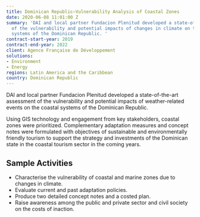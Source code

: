 ```yaml
---
title: Dominican Republic—Vulnerability Analysis of Coastal Zones
date: 2020-06-08 11:01:00 Z
summary: 'DAI and local partner Fundacion Plenitud developed a state-of-the-art assessment
  of the vulnerability and potential impacts of changes in climate on the coastal
  systems of the Dominican Republic. '
contract-start-year: 2019
contract-end-year: 2022
client: Agence Française de Développement
solutions:
- Environment
- Energy
regions: Latin America and the Caribbean
country: Dominican Republic
---
```


DAI and local partner Fundacion Plenitud developed a state-of-the-art assessment of the vulnerability and potential impacts of weather-related events on the coastal systems of the Dominican Republic.

Using GIS technology and engagement from key stakeholders, coastal zones were prioritized. Complementary adaptation measures and concept notes were formulated with objectives of sustainable and environmentally friendly tourism to support the strategy and investments of the Dominican state in the coastal tourism sector in the coming years.

## Sample Activities

* Characterise the vulnerability of coastal and marine zones due to changes in climate.
* Evaluate current and past adaptation policies.
* Produce two detailed concept notes and a costed plan.
* Raise awareness among the public and private sector and civil society on the costs of inaction.
